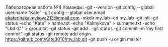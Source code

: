 Лабораторная работа №4
Команды:
    -git --version
-git config --global user.name "Kate"
-git config --global user.email ekaterinakalmykova213@gmail.com
-mkdir my_lab
-cd my_lab
-git init
-git status 
-echo "Kate" > name.txt 
-echo "Kalmykova" > surname.txt 
-echo "Lbd-21" > group.txt
-git status
-git add . 
-git status 
-git commit -m 'my first commit'
-git status
-git remote add origin https://github.com/Kate3010/my_lab.git
-git push -u origin master
